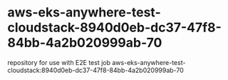 # aws-eks-anywhere-test-cloudstack-8940d0eb-dc37-47f8-84bb-4a2b020999ab-70
repository for use with E2E test job aws-eks-anywhere-test-cloudstack:8940d0eb-dc37-47f8-84bb-4a2b020999ab-70
